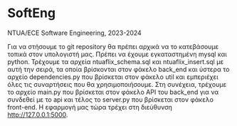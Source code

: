 # SoftEng

NTUA/ECE Software Engineering, 2023-2024

Για να στήσουμε το git repository θα πρέπει αρχικά να το κατεβάσουμε τοπικά στον υπολογιστή μας. Πρέπει να έχουμε εγκαταστημένη mysql και python. Τρέχουμε τα αρχεία ntuaflix_schema.sql και ntuaflix_insert.sql με αυτή την σειρά, τα οποία βρίσκονται στον φάκελο back_end και ύστερα το αρχείο dependencies.py που βρίσκεται στον φάκελο util και εμπεριέχει όλες τις συναρτήσεις που θα χρησιμοποιήσουμε. Στη συνέχεια, τρέχουμε το αρχείο main.py που βρίσκεται στον φάκελο API του back_end για να συνδεθεί με το api και τέλος το server.py που βρίσκεται στον φάκελο front-end. Η εφαρμογή μας τώρα τρέχει στη διεύθυνση http://127.0.0.1:5000.
